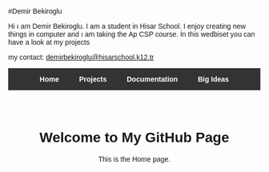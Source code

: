 
#Demir Bekiroglu

Hi ı am Demir Bekiroglu. I am a student in Hisar School. I enjoy creating new things in computer and ı am taking the Ap CSP course. İn this wedbiset you can have a look at my projects

my contact: demirbekiroglu@hisarschool.k12.tr

<!DOCTYPE html>
<html lang="en">
<head>
  <meta charset="UTF-8">
  <title>My GitHub Page</title>
  <style>
    body { margin: 0; font-family: Arial, sans-serif; }
    nav { background-color: #333; display: flex; justify-content: center; }
    nav a { padding: 14px 20px; text-decoration: none; font-weight: bold; cursor: pointer; }
    nav a:hover { background-color: #1a73e8; }
    .container { padding: 40px; text-align: center; }
    iframe { margin-top: 20px; max-width: 100%; height: 400px; border: none; }
  </style>
</head>
<body>

  <nav>
    <a onclick="showPage('home')" style="color: #FFFFFF;">Home</a>
    <a onclick="showPage('projects')" style="color: #FFFFFF;">Projects</a>
    <a onclick="showPage('documentation')" style="color: #FFFFFF;">Documentation</a>
    <a onclick="showPage('bigideas')" style="color: #FFFFFF;">Big Ideas</a>
  </nav>

  
  <div class="container" id="content">
    <h1>Welcome to My GitHub Page</h1>
    <p>This is the Home page.</p>
  </div>

  <script>
    const content = document.getElementById('content');

    function showPage(page) {
      if (page === 'home') {
        content.innerHTML = `
          <h1>Welcome to My GitHub Page</h1>
          <p>This is the Home page.</p>
        `;
      } else if (page === 'projects') {
        content.innerHTML = `
          <h1>My Projects</h1>

          <!-- 🔵 ÇALIŞAN ve STİLİ SABİT BUTON -->
          <a href="https://github.com/demirbekiroglu-rgb/demirbekiroglu.github.io" target="_blank" 
             style="
               display: inline-block;
               background-color: #1a73e8;
               color: #ffffff;
               padding: 12px 24px;
               border-radius: 8px;
               text-decoration: none;
               font-weight: bold;
               font-size: 16px;
               margin-bottom: 20px;
               transition: background-color 0.3s;
             "
             onmouseover="this.style.backgroundColor='#155ab6'"
             onmouseout="this.style.backgroundColor='#1a73e8'">
             Press for Codes
          </a>

          <ul>
            <li><a href="https://scratch.mit.edu/projects/1212311251" target="_blank">Tic Tac Toe (Scratch)</a></li>
          </ul>

          <h2>Swift Projects</h2>
          <p><b>Swift Calculator</b></p>
          <iframe src="https://www.veed.io/view/6b4cdf7e-c6a5-47b4-b9aa-a65b77e18b02?source=Homepage&panel=share" allowfullscreen></iframe>

          <p><b>Swift Clock</b></p>
          <iframe src="https://www.veed.io/view/04e02321-e5f0-4c25-98a9-e972da555a02?source=Homepage&panel=share" allowfullscreen></iframe>

          <p><b>Swift Clock v2</b></p>
          <iframe src="https://www.veed.io/view/2a05f650-1306-480e-aed0-a7673cbd828d?source=Homepage&panel=share" allowfullscreen></iframe>

          <p><b>Swift Portrait</b></p>
          <iframe src="https://www.veed.io/view/39fe0445-5037-4e26-b564-203e570d318b?source=Homepage&panel=share" allowfullscreen></iframe>

          <p><b>Swift Clock V5</b></p>
          <iframe src="https://www.veed.io/view/22d0019e-a29a-48a4-ae06-ff72a8d56f52?source=Homepage&panel=share" allowfullscreen></iframe>

          <p><b>Binary Counter</b></p>
          <iframe src="https://www.veed.io/view/aa67b583-fa46-43cb-8b84-ab5a6f20627b?source=editor&panel=share" allowfullscreen></iframe>

          <p><b>Frog Escape Game</b></p>
          <iframe src="https://www.veed.io/view/2c99f495-7736-43ec-b7a8-030703152e90?source=Homepage&panel=share" allowfullscreen></iframe>

          <p><b>Swift XOX</b></p>
          <iframe src="https://www.veed.io/view/d29a64ad-71e7-45b9-961a-57b6b0eddfb0?source=Homepage&panel=share" allowfullscreen></iframe>

          <p><b>Ice Cream Overflow</b></p>
          <iframe src="https://www.veed.io/view/ed8fa209-8812-43a7-bdc5-479e6037d8db?source=Homepage&panel=share" allowfullscreen></iframe>
        `;
      } else if (page === 'documentation') {
        content.innerHTML = `
          <h1>Documentation</h1>
          <p>While making the Tic Tac Toe game on Scratch I had some problems that I faced. This game consists of 9 squares X and O. The first person that can make 3 lines wins. While I was coding, I used YouTube for help.</p>
          <iframe src="https://www.veed.io/view/c98e36c4-bfce-414b-b2c0-e11ee2e02490?panel=share" allowfullscreen></iframe>
          <p><b>Additional GitHub Documentation:</b> While I was creating my GitHub page, I got help from classmates and school-recommended support videos, which guided me through some of the design and coding steps. The site is hosted on GitHub Pages and has a clean, easy-to-use design.</p>
          <p><b>Clock Documentation:</b> This is a simple Clock App made with Swift. It shows the current hour and minute, and the time increases each time a button is pressed. I created this app with help from the classroom videos and documents, which guided me in using Swift and adding interactive features.</p>
          <p><b>Big Idea 1 Video:</b></p>
          <iframe src="https://www.veed.io/view/ae2a9791-c4a5-456a-adef-fea392229777?source=Homepage&panel=share" allowfullscreen></iframe>
        `;
      } else if (page === 'bigideas') {
        content.innerHTML = `
          <h1>Big Ideas</h1>
          <h2>Collaborating</h2>
          <p>We worked together as a team, shared the work fairly, and supported each other so no one got stuck on a problem.</p>
          <h2>Program Design & Development</h2>
          <p>I made a simple plan with clear steps and tested small parts of the code using print checks to improve the program.</p>
          <h2>Program Function & Purpose</h2>
          <p>I set a clear goal, thought about the users, organized inputs and outputs, divided the program into smaller parts, and explained everything in a way that others can understand.</p>
          <h2>Finding & Fixing Mistakes</h2>
          <p>I ran small tests, checked different situations, and added basic error controls to keep the program working correctly.</p>
          <hr>
          <h1>Big Idea 2</h1>
          <h2>Algorithms & Programming</h2>
          <p>I used simple algorithms to make my program work step by step. I tested each part to be sure it gave the right result.</p>
          <h2>Variables & Data</h2>
          <p>I used variables to store and change information in the program. This helped me keep the data organized and easy to update.</p>
          <h2>Control Structures</h2>
          <p>I used if statements to make decisions and loops to repeat actions. They made my program smarter and more efficient.</p>
          <h2>Abstraction</h2>
          <p>I divided my code into smaller, clear parts. This made it easier to read, understand, and fix any problems.</p>
        `;
      }
    }

    showPage('home');
  </script>
</body>
</html>
